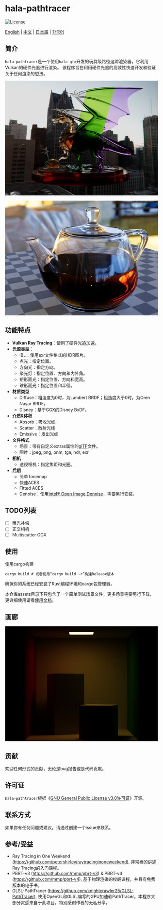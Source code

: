 # hala-pathtracer
[![License](https://img.shields.io/badge/License-GPL3-blue.svg)](https://www.gnu.org/licenses/gpl-3.0.en.html)

[English](README.md) | [中文](README_CN.md) | [日本語](README_JP.md) | [한국어](README_KO.md)

## 简介
`hala-pathtracer`是一个使用`hala-gfx`开发的玩具级路径追踪渲染器，它利用Vulkan的硬件光追进行渲染。
该程序旨在利用硬件光追的高效性快速开发和验证关于任何渲染的想法。

![Image Title 2](docs/images/dragon-all.png)

![Image Title 1](docs/images/teapot-full.png)

## 功能特点
- **Vulkan Ray Tracing**：使用了硬件光追加速。
- **光源类型**：
  - IBL：使用exr文件格式的HDR图片。
  - 点光：指定位置。
  - 方向光：指定方向。
  - 聚光灯：指定位置、方向和内外角。
  - 矩形面光：指定位置、方向和宽高。
  - 球形面光：指定位置和半径。
- **材质类型**
  - Diffuse：粗造度为0时，为Lambert BRDF；粗造度大于0时，为Oren Nayar BRDF。
  - Disney：基于GGX的Disney BxDF。
- **介质&体积**
  - Absorb：吸收光线
  - Scatter：散射光线
  - Emissive：发出光线
- **文件格式**
  - 场景：带有自定义extras属性的[glTF](https://www.khronos.org/gltf/)文件。
  - 图片：jpeg, png, pnm, tga, hdr, exr
- **相机**
  - 透视相机：指定焦距和光圈。
- **后期**
  - 简单Tonemap
  - 快速ACES
  - Fitted ACES
  - Denoise：使用[Intel® Open Image Denoise](https://www.openimagedenoise.org/)，需要另行安装。

## TODO列表

- [ ] 曝光补偿
- [ ] 正交相机
- [ ] Multiscatter GGX

## 使用
使用cargo构建

```shell
cargo build # 或者使用“cargo build -r”构建Release版本
```

确保你的系统已经安装了Rust编程环境和cargo包管理器。

本仓库assets目录下只包含了一个简单测试场景文件，更多场景需要另行下载，更详细使用请看[使用文档](docs/HOW_TO.md)。

## 画廊
![Image 0](docs/images/cornell-box.png)

## 贡献
欢迎任何形式的贡献，无论是bug报告或是代码贡献。

## 许可证
`hala-pathtracer`根据《[GNU General Public License v3.0许可证](LICENSE)》开源。

## 联系方式
如果你有任何问题或建议，请通过创建一个issue来联系。

## 参考/受益
- Ray Tracing in One Weekend (https://github.com/petershirley/raytracinginoneweekend), 非常棒的讲述Ray Tracing的入门课程。
- PBRT-v3 (https://github.com/mmp/pbrt-v3) & PBRT-v4 (https://github.com/mmp/pbrt-v4), 基于物理渲染的权威课程，并且有免费版本的电子书。
- GLSL-PathTracer (https://github.com/knightcrawler25/GLSL-PathTracer), 使用OpenGL和GLSL编写的GPU加速软PathTracer。本程序大部分灵感来自于此项目，特别感谢作者的无私分享。